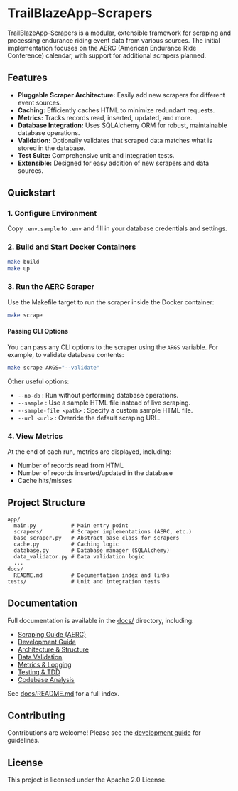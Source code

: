 # TrailBlazeApp-Scrapers

TrailBlazeApp-Scrapers is a modular, extensible framework for scraping and processing endurance riding event data from various sources. The initial implementation focuses on the AERC (American Endurance Ride Conference) calendar, with support for additional scrapers planned.

## Features

- **Pluggable Scraper Architecture:** Easily add new scrapers for different event sources.
- **Caching:** Efficiently caches HTML to minimize redundant requests.
- **Metrics:** Tracks records read, inserted, updated, and more.
- **Database Integration:** Uses SQLAlchemy ORM for robust, maintainable database operations.
- **Validation:** Optionally validates that scraped data matches what is stored in the database.
- **Test Suite:** Comprehensive unit and integration tests.
- **Extensible:** Designed for easy addition of new scrapers and data sources.

## Quickstart

### 1. Configure Environment

Copy `.env.sample` to `.env` and fill in your database credentials and settings.

### 2. Build and Start Docker Containers

```bash
make build
make up
```

### 3. Run the AERC Scraper

Use the Makefile target to run the scraper inside the Docker container:

```bash
make scrape
```

#### Passing CLI Options

You can pass any CLI options to the scraper using the `ARGS` variable. For example, to validate database contents:

```bash
make scrape ARGS="--validate"
```

Other useful options:
- `--no-db` : Run without performing database operations.
- `--sample` : Use a sample HTML file instead of live scraping.
- `--sample-file <path>` : Specify a custom sample HTML file.
- `--url <url>` : Override the default scraping URL.

### 4. View Metrics

At the end of each run, metrics are displayed, including:
- Number of records read from HTML
- Number of records inserted/updated in the database
- Cache hits/misses

## Project Structure

```
app/
  main.py           # Main entry point
  scrapers/         # Scraper implementations (AERC, etc.)
  base_scraper.py   # Abstract base class for scrapers
  cache.py          # Caching logic
  database.py       # Database manager (SQLAlchemy)
  data_validator.py # Data validation logic
  ...
docs/
  README.md         # Documentation index and links
tests/              # Unit and integration tests
```

## Documentation

Full documentation is available in the [docs/](docs/README.md) directory, including:

- [Scraping Guide (AERC)](docs/development/scraping_guide.md)
- [Development Guide](docs/development/development_guide.md)
- [Architecture & Structure](docs/development/structure.md)
- [Data Validation](docs/development/data_validation.md)
- [Metrics & Logging](docs/development/metrics_and_logging.md)
- [Testing & TDD](docs/development/tdd_guide_and_class.md)
- [Codebase Analysis](docs/CODEBASE_ANALYSIS.md)

See [docs/README.md](docs/README.md) for a full index.

## Contributing

Contributions are welcome! Please see the [development guide](docs/development/development_guide.md) for guidelines.

## License

This project is licensed under the Apache 2.0 License.
